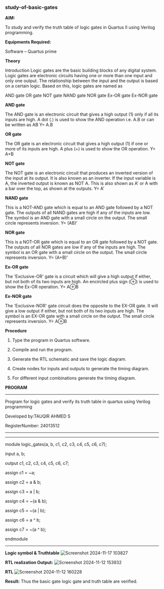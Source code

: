 ### study-of-basic-gates

**AIM:** 

To study and verify the truth table of logic gates in Quartus II using Verilog programming.

**Equipments Required:**

Software – Quartus prime 

**Theory**

Introduction Logic gates are the basic building blocks of any digital system. Logic gates are electronic circuits having one or more than one input and only one output. The relationship between the input and the output is based on a certain logic. Based on this, logic gates are named as

AND gate OR gate NOT gate NAND gate NOR gate Ex-OR gate Ex-NOR gate

**AND gate**

The AND gate is an electronic circuit that gives a high output (1) only if all its inputs are high. A dot (.) is used to show the AND operation i.e. A.B or can be written as AB
Y= A.B

**OR gate** 

The OR gate is an electronic circuit that gives a high output (1) if one or more of its inputs are high. A plus (+) is used to show the OR operation.
Y= A+B

**NOT gate**

The NOT gate is an electronic circuit that produces an inverted version of the input at its output. It is also known as an inverter. If the input variable is A, the inverted output is known as NOT A. This is also shown as A' or A with a bar over the top, as shown at the outputs.
Y= A'

**NAND gate**

This is a NOT-AND gate which is equal to an AND gate followed by a NOT gate. The outputs of all NAND gates are high if any of the inputs are low. The symbol is an AND gate with a small circle on the output. The small circle represents inversion.
Y= (AB)’

**NOR gate**

This is a NOT-OR gate which is equal to an OR gate followed by a NOT gate. The outputs of all NOR gates are low if any of the inputs are high. The symbol is an OR gate with a small circle on the output. The small circle represents inversion.
Y= (A+B)’

**Ex-OR gate**

The 'Exclusive-OR' gate is a circuit which will give a high output if either, but not both of its two inputs are high. An encircled plus sign (⊕) is used to show the Ex-OR operation.
Y= A⊕B

**Ex-NOR gate**

The 'Exclusive-NOR' gate circuit does the opposite to the EX-OR gate. It will give a low output if either, but not both of its two inputs are high. The symbol is an EX-OR gate with a small circle on the output. The small circle represents inversion.
Y= A⊕B

**Procedure** 

1.	Type the program in Quartus software.

2.	Compile and run the program.

3.	Generate the RTL schematic and save the logic diagram.

4.	Create nodes for inputs and outputs to generate the timing diagram.

5.	For different input combinations generate the timing diagram.


**PROGRAM**
***
Program for logic gates and verify its truth table in quartus using Verilog programming
 
 Developed by:TAUQIR AHMED S 
 
 RegisterNumber: 24013512
 ***
*** 
module logic_gates(a, b, c1, c2, c3, c4, c5, c6, c7);

input a, b;

output c1, c2, c3, c4, c5, c6, c7;

assign c1 = ~a;

assign c2 = a & b;

assign c3 = a | b;

assign c4 = ~(a & b);

assign c5 = ~(a | b);

assign c6 = a ^ b;

assign c7 = ~(a ^ b);

endmodule
***

**Logic symbol & Truthtable**
![Screenshot 2024-11-17 103827](https://github.com/user-attachments/assets/8cd1fadc-3d3b-4f61-9dd9-2643f3072a4e)

**RTL realization Output:** 
![Screenshot 2024-11-12 153932](https://github.com/user-attachments/assets/b574ddd0-1db9-40b0-9d79-aa084efa491a)

**RTL**
![Screenshot 2024-11-12 160228](https://github.com/user-attachments/assets/ec2b90a7-ec6c-4a5b-88c0-c6e96e05dae3)

**Result:**
Thus the basic gate logic gate and truth table are verified.

